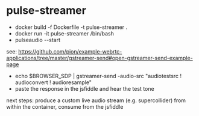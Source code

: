 # pulse-streamer
* docker build -f Dockerfile -t pulse-streamer .
* docker run -it pulse-streamer /bin/bash
* pulseaudio --start

see: https://github.com/pion/example-webrtc-applications/tree/master/gstreamer-send#open-gstreamer-send-example-page

* echo $BROWSER_SDP | gstreamer-send -audio-src "audiotestsrc ! audioconvert ! audioresample"
* paste the response in the jsfiddle and hear the test tone

next steps: produce a custom live audio stream (e.g. supercollider) from within the container, consume from the jsfiddle
